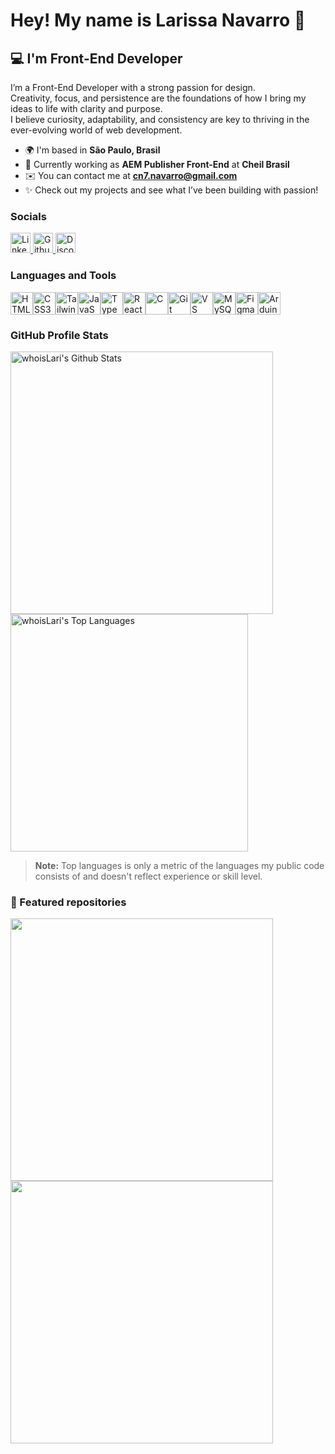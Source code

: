 # Hey! My name is Larissa Navarro 💜
## 💻 I'm Front-End Developer
I’m a Front-End Developer with a strong passion for design.<br>
Creativity, focus, and persistence are the foundations of how I bring my ideas to life with clarity and purpose.<br>
I believe curiosity, adaptability, and consistency are key to thriving in the ever-evolving world of web development.

- 🌍 I'm based in **São Paulo, Brasil** 
- 💼 Currently working as **AEM Publisher Front-End** at **Cheil Brasil**
- ✉️ You can contact me at **cn7.navarro@gmail.com**
- ✨ Check out my projects and see what I’ve been building with passion!

### Socials

<p align="left">
  <a href="https://www.linkedin.com/in/larissa-navarrocrn" target="_blank" rel="noreferrer">
    <picture>
      <source media="(prefers-color-scheme: dark)" srcset="https://raw.githubusercontent.com/danielcranney/readme-generator/main/public/icons/socials/linkedin-dark.svg" />
      <source media="(prefers-color-scheme: light)" srcset="https://raw.githubusercontent.com/danielcranney/readme-generator/main/public/icons/socials/linkedin.svg" />
      <img src="https://raw.githubusercontent.com/danielcranney/readme-generator/main/public/icons/socials/linkedin.svg" width="32" height="32" alt="LinkedIn" title="LinkedIn" />
    </picture>
  </a>
  <a href="https://www.github.com/whoisLari" target="_blank" rel="noreferrer">
    <picture>
      <source media="(prefers-color-scheme: dark)" srcset="https://raw.githubusercontent.com/danielcranney/readme-generator/main/public/icons/socials/github-dark.svg" />
      <source media="(prefers-color-scheme: light)" srcset="https://raw.githubusercontent.com/danielcranney/readme-generator/main/public/icons/socials/github.svg" />
      <img src="https://raw.githubusercontent.com/danielcranney/readme-generator/main/public/icons/socials/github.svg" width="32" height="32" alt="Github" title="Github" />
    </picture>
  </a>
  <a href="https://discord.com/users/navarrocrn" target="_blank" rel="noreferrer">
    <picture>
      <source media="(prefers-color-scheme: dark)" srcset="https://raw.githubusercontent.com/danielcranney/readme-generator/main/public/icons/socials/discord-dark.svg" />
      <source media="(prefers-color-scheme: light)" srcset="https://raw.githubusercontent.com/danielcranney/readme-generator/main/public/icons/socials/discord.svg" />
      <img src="https://raw.githubusercontent.com/danielcranney/readme-generator/main/public/icons/socials/discord.svg" width="32" height="32" alt="Discord" title="Discord" />
    </picture>
  </a>
</p>

### Languages and Tools

<div style="display: flex; align-items: center;">
  <img src="https://raw.githubusercontent.com/danielcranney/readme-generator/main/public/icons/skills/html5-colored.svg" width="36" height="36" alt="HTML5" />
  <img src="https://raw.githubusercontent.com/danielcranney/readme-generator/main/public/icons/skills/css3-colored.svg" width="36" height="36" alt="CSS3" />
  <img src="https://raw.githubusercontent.com/danielcranney/readme-generator/main/public/icons/skills/tailwindcss-colored.svg" width="36" height="36" alt="Tailwind CSS" />
  <img src="https://raw.githubusercontent.com/danielcranney/readme-generator/main/public/icons/skills/javascript-colored.svg" width="36" height="36" alt="JavaScript" />
  <img src="https://raw.githubusercontent.com/danielcranney/readme-generator/main/public/icons/skills/typescript-colored.svg" width="36" height="36" alt="TypeScript" />
  <img src="https://raw.githubusercontent.com/danielcranney/readme-generator/main/public/icons/skills/react-colored.svg" width="36" height="36" alt="React" />
  <img src="https://raw.githubusercontent.com/danielcranney/readme-generator/main/public/icons/skills/c-colored.svg" width="36" height="36" alt="C" />
  <img src="https://raw.githubusercontent.com/danielcranney/readme-generator/main/public/icons/skills/git-colored.svg" width="36" height="36" alt="Git" />
  <img src="https://raw.githubusercontent.com/danielcranney/readme-generator/main/public/icons/skills/visualstudiocode-colored.svg" width="36" height="36" alt="VS Code" />
  <img src="https://raw.githubusercontent.com/danielcranney/readme-generator/main/public/icons/skills/mysql-colored.svg" width="36" height="36" alt="MySQL" />
  <img src="https://raw.githubusercontent.com/danielcranney/readme-generator/main/public/icons/skills/figma-colored.svg" width="36" height="36" alt="Figma" />
  <img src="https://raw.githubusercontent.com/danielcranney/readme-generator/main/public/icons/skills/arduino-colored.svg" width="36" height="36" alt="Arduino" />
</div>

### GitHub Profile Stats
<!-- https://github.com/anuraghazra/github-readme-stats -->
<a href="https://github.com/anuraghazra/github-readme-stats">
  <img 
    alt="whoisLari's Github Stats" 
    src="https://denvercoder1-github-readme-stats.vercel.app/api/?username=whoisLari&show_icons=true&include_all_commits=true&count_private=true&title_color=ec4899&text_color=ffffff&icon_color=a855f7&bg_color=312e81&hide_border=true&locale=en" 
    width="420"
  />
</a>
<a href="https://github.com/anuraghazra/github-readme-stats">
  <img 
    alt="whoisLari's Top Languages" 
    src="https://denvercoder1-github-readme-stats.vercel.app/api/top-langs/?username=whoisLari&langs_count=8&layout=compact&title_color=ec4899&text_color=ffffff&icon_color=a855f7&bg_color=312e81&hide_border=true&hide=Jupyter%20Notebook,Roff&locale=en" 
    width="380"
  />
</a>
<br/>

> **Note:** Top languages is only a metric of the languages my public code consists of and doesn't reflect experience or skill level.

### 📌 Featured repositories

  <a href="https://github.com/whoisLari/nwl-connect-react">
    <img align="left" width="420" src="https://github-readme-stats.vercel.app/api/pin/?username=whoisLari&repo=nwl-connect-react&title_color=ec4899&text_color=ffffff&icon_color=a855f7&bg_color=312e81&hide_border=true&locale=en" />
  </a>

  <a href="https://github.com/whoisLari/nlw-rocketseat">
    <img align="left" width="420" src="https://github-readme-stats.vercel.app/api/pin/?username=whoisLari&repo=nlw-rocketseat&title_color=ec4899&text_color=ffffff&icon_color=a855f7&bg_color=312e81&hide_border=true&locale=en" />
  </a>

